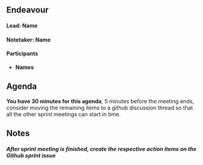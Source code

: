## __Endeavour__

#### Lead: __Name__
#### Notetaker: __Name__

#### Participants

- __Names__

## Agenda


**You have 30 minutes for this agenda**, 5 minutes before the meeting ends, consider moving the remaining items to a github discussion thread so that all the other sprint meetings can start in time.

## Notes


##### After sprint meeting is finished, create the respective action items on the Github sprint issue
